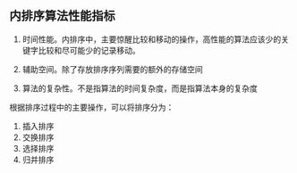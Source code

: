 
## 内排序算法性能指标
1. 时间性能。内排序中，主要惊醒比较和移动的操作，高性能的算法应该少的关键字比较和尽可能少的记录移动。

2. 辅助空间。除了存放排序序列需要的额外的存储空间

3. 算法的复杂性。不是指算法的时间复杂度，而是指算法本身的复杂度


根据排序过程中的主要操作，可以将排序分为：
1. 插入排序
2. 交换排序
3. 选择排序
4. 归并排序
